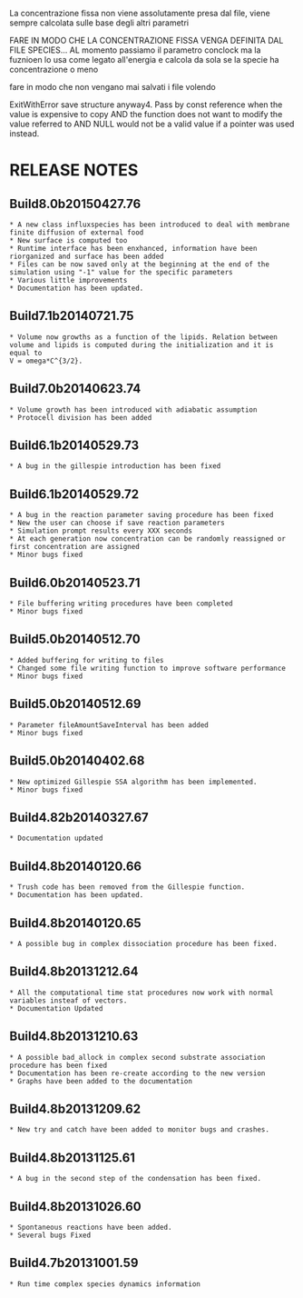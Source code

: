 La concentrazione fissa non viene assolutamente presa dal file, viene sempre calcolata sulle base degli altri parametri

FARE IN MODO CHE LA CONCENTRAZIONE FISSA VENGA DEFINITA DAL FILE SPECIES... AL momento passiamo il parametro conclock ma la fuznioen lo usa come legato all'energia
e calcola da sola se la specie ha concentrazione o meno 

fare in modo che non vengano mai salvati i file volendo

ExitWithError save structure anyway4. Pass by const reference when the value is expensive to copy AND the function does
not want to modify the value referred to AND NULL would not be a valid value if
a pointer was used instead.




RELEASE NOTES
=============

Build8.0b20150427.76
--------------------
	
	* A new class influxspecies has been introduced to deal with membrane finite diffusion of external food
	* New surface is computed too
	* Runtime interface has been enxhanced, information have been riorganized and surface has been added
	* Files can be now saved only at the beginning at the end of the simulation using "-1" value for the specific parameters
	* Various little improvements
	* Documentation has been updated. 

Build7.1b20140721.75
--------------------
	
	* Volume now growths as a function of the lipids. Relation between volume and lipids is computed during the initialization and it is equal to 
 	V = omega*C^{3/2}.  

Build7.0b20140623.74
--------------------
	
	* Volume growth has been introduced with adiabatic assumption
	* Protocell division has been added 

Build6.1b20140529.73
--------------------
	
	* A bug in the gillespie introduction has been fixed

Build6.1b20140529.72
--------------------
	
	* A bug in the reaction parameter saving procedure has been fixed
	* New the user can choose if save reaction parameters
	* Simulation prompt results every XXX seconds
	* At each generation now concentration can be randomly reassigned or first concentration are assigned
	* Minor bugs fixed

Build6.0b20140523.71
--------------------
	
	* File buffering writing procedures have been completed
	* Minor bugs fixed

Build5.0b20140512.70
--------------------
	
	* Added buffering for writing to files
	* Changed some file writing function to improve software performance
	* Minor bugs fixed 

Build5.0b20140512.69
--------------------
	
	* Parameter fileAmountSaveInterval has been added 
	* Minor bugs fixed 

Build5.0b20140402.68
--------------------
	
	* New optimized Gillespie SSA algorithm has been implemented. 
	* Minor bugs fixed 

Build4.82b20140327.67
--------------------
	
	* Documentation updated 

Build4.8b20140120.66
--------------------
	
	* Trush code has been removed from the Gillespie function.
	* Documentation has been updated.  

Build4.8b20140120.65
--------------------
	
	* A possible bug in complex dissociation procedure has been fixed. 

Build4.8b20131212.64
--------------------
	
	* All the computational time stat procedures now work with normal variables insteaf of vectors. 
	* Documentation Updated

Build4.8b20131210.63
--------------------
	
	* A possible bad_allock in complex second substrate association procedure has been fixed
	* Documentation has been re-create according to the new version 
	* Graphs have been added to the documentation  

Build4.8b20131209.62
--------------------
	
	* New try and catch have been added to monitor bugs and crashes. 

Build4.8b20131125.61
--------------------
	
	* A bug in the second step of the condensation has been fixed. 

Build4.8b20131026.60
--------------------
	
	* Spontaneous reactions have been added. 
	* Several bugs Fixed

Build4.7b20131001.59
--------------------
	
	* Run time complex species dynamics information
